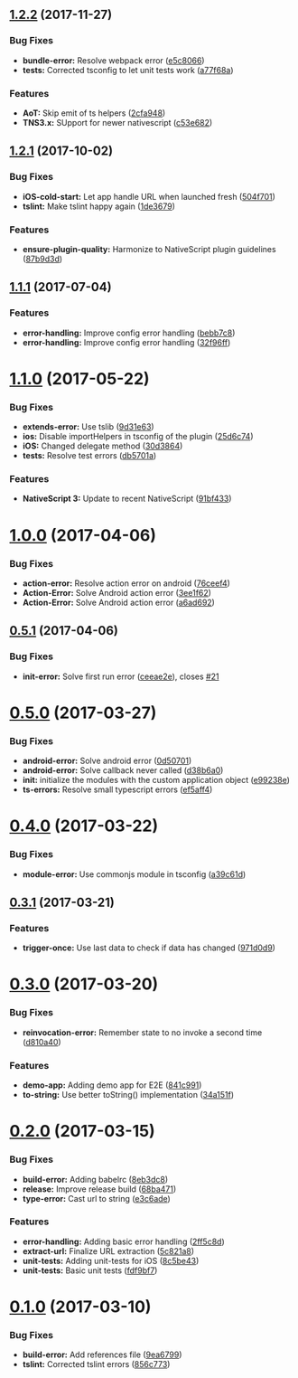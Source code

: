 <a name="1.2.2"></a>
## [1.2.2](https://github.com/hypery2k/nativescript-urlhandler/compare/v1.2.1...v1.2.2) (2017-11-27)


### Bug Fixes

* **bundle-error:** Resolve webpack error ([e5c8066](https://github.com/hypery2k/nativescript-urlhandler/commit/e5c8066))
* **tests:** Corrected tsconfig to let unit tests work ([a77f68a](https://github.com/hypery2k/nativescript-urlhandler/commit/a77f68a))


### Features

* **AoT:** Skip emit of ts helpers ([2cfa948](https://github.com/hypery2k/nativescript-urlhandler/commit/2cfa948))
* **TNS3.x:** SUpport for newer nativescript ([c53e682](https://github.com/hypery2k/nativescript-urlhandler/commit/c53e682))



<a name="1.2.1"></a>
## [1.2.1](https://github.com/hypery2k/nativescript-urlhandler/compare/v1.1.1...v1.2.1) (2017-10-02)


### Bug Fixes

* **iOS-cold-start:** Let app handle URL when launched fresh ([504f701](https://github.com/hypery2k/nativescript-urlhandler/commit/504f701))
* **tslint:** Make tslint happy again ([1de3679](https://github.com/hypery2k/nativescript-urlhandler/commit/1de3679))


### Features

* **ensure-plugin-quality:** Harmonize to NativeScript plugin guidelines ([87b9d3d](https://github.com/hypery2k/nativescript-urlhandler/commit/87b9d3d))



<a name="1.1.1"></a>
## [1.1.1](https://github.com/hypery2k/nativescript-urlhandler/compare/v1.1.0...v1.1.1) (2017-07-04)


### Features

* **error-handling:** Improve config error handling ([bebb7c8](https://github.com/hypery2k/nativescript-urlhandler/commit/bebb7c8))
* **error-handling:** Improve config error handling ([32f96ff](https://github.com/hypery2k/nativescript-urlhandler/commit/32f96ff))



<a name="1.1.0"></a>
# [1.1.0](https://github.com/hypery2k/nativescript-urlhandler/compare/v1.0.0...v1.1.0) (2017-05-22)


### Bug Fixes

* **extends-error:** Use tslib ([9d31e63](https://github.com/hypery2k/nativescript-urlhandler/commit/9d31e63))
* **ios:** Disable importHelpers in tsconfig of the plugin ([25d6c74](https://github.com/hypery2k/nativescript-urlhandler/commit/25d6c74))
* **iOS:** Changed delegate method ([30d3864](https://github.com/hypery2k/nativescript-urlhandler/commit/30d3864))
* **tests:** Resolve test errors ([db5701a](https://github.com/hypery2k/nativescript-urlhandler/commit/db5701a))


### Features

* **NativeScript 3:** Update to recent NativeScript ([91bf433](https://github.com/hypery2k/nativescript-urlhandler/commit/91bf433))



<a name="1.0.0"></a>
# [1.0.0](https://github.com/hypery2k/nativescript-urlhandler/compare/v0.5.1...v1.0.0) (2017-04-06)


### Bug Fixes

* **action-error:** Resolve action error on android ([76ceef4](https://github.com/hypery2k/nativescript-urlhandler/commit/76ceef4))
* **Action-Error:** Solve Android action error ([3ee1f62](https://github.com/hypery2k/nativescript-urlhandler/commit/3ee1f62))
* **Action-Error:** Solve Android action error ([a6ad692](https://github.com/hypery2k/nativescript-urlhandler/commit/a6ad692))



<a name="0.5.1"></a>
## [0.5.1](https://github.com/hypery2k/nativescript-urlhandler/compare/v0.5.0...v0.5.1) (2017-04-06)


### Bug Fixes

* **init-error:** Solve first run error ([ceeae2e](https://github.com/hypery2k/nativescript-urlhandler/commit/ceeae2e)), closes [#21](https://github.com/hypery2k/nativescript-urlhandler/issues/21)



<a name="0.5.0"></a>
# [0.5.0](https://github.com/hypery2k/nativescript-urlhandler/compare/v0.4.0...v0.5.0) (2017-03-27)


### Bug Fixes

* **android-error:** Solve android error ([0d50701](https://github.com/hypery2k/nativescript-urlhandler/commit/0d50701))
* **android-error:** Solve callback never called ([d38b6a0](https://github.com/hypery2k/nativescript-urlhandler/commit/d38b6a0))
* **init:** initialize the modules with the custom application object ([e99238e](https://github.com/hypery2k/nativescript-urlhandler/commit/e99238e))
* **ts-errors:** Resolve small typescript errors ([ef5aff4](https://github.com/hypery2k/nativescript-urlhandler/commit/ef5aff4))



<a name="0.4.0"></a>
# [0.4.0](https://github.com/hypery2k/nativescript-urlhandler/compare/v0.3.1...v0.4.0) (2017-03-22)


### Bug Fixes

* **module-error:** Use commonjs module in tsconfig ([a39c61d](https://github.com/hypery2k/nativescript-urlhandler/commit/a39c61d))



<a name="0.3.1"></a>
## [0.3.1](https://github.com/hypery2k/nativescript-urlhandler/compare/v0.3.0...v0.3.1) (2017-03-21)


### Features

* **trigger-once:** Use last data to check if data has changed ([971d0d9](https://github.com/hypery2k/nativescript-urlhandler/commit/971d0d9))



<a name="0.3.0"></a>
# [0.3.0](https://github.com/hypery2k/nativescript-urlhandler/compare/v0.2.0...v0.3.0) (2017-03-20)


### Bug Fixes

* **reinvocation-error:** Remember state to no invoke a second time ([d810a40](https://github.com/hypery2k/nativescript-urlhandler/commit/d810a40))


### Features

* **demo-app:** Adding demo app for E2E ([841c991](https://github.com/hypery2k/nativescript-urlhandler/commit/841c991))
* **to-string:** Use better toString() implementation ([34a151f](https://github.com/hypery2k/nativescript-urlhandler/commit/34a151f))



<a name="0.2.0"></a>
# [0.2.0](https://github.com/hypery2k/nativescript-urlhandler/compare/v0.1.0...v0.2.0) (2017-03-15)


### Bug Fixes

* **build-error:** Adding babelrc ([8eb3dc8](https://github.com/hypery2k/nativescript-urlhandler/commit/8eb3dc8))
* **release:** Improve release build ([68ba471](https://github.com/hypery2k/nativescript-urlhandler/commit/68ba471))
* **type-error:** Cast url to string ([e3c6ade](https://github.com/hypery2k/nativescript-urlhandler/commit/e3c6ade))


### Features

* **error-handling:** Adding basic error handling ([2ff5c8d](https://github.com/hypery2k/nativescript-urlhandler/commit/2ff5c8d))
* **extract-url:** Finalize URL extraction ([5c821a8](https://github.com/hypery2k/nativescript-urlhandler/commit/5c821a8))
* **unit-tests:** Adding unit-tests for iOS ([8c5be43](https://github.com/hypery2k/nativescript-urlhandler/commit/8c5be43))
* **unit-tests:** Basic unit tests ([fdf9bf7](https://github.com/hypery2k/nativescript-urlhandler/commit/fdf9bf7))



<a name="0.1.0"></a>
# [0.1.0](https://github.com/hypery2k/nativescript-urlhandler/compare/9ea6799...v0.1.0) (2017-03-10)


### Bug Fixes

* **build-error:** Add references file ([9ea6799](https://github.com/hypery2k/nativescript-urlhandler/commit/9ea6799))
* **tslint:** Corrected tslint errors ([856c773](https://github.com/hypery2k/nativescript-urlhandler/commit/856c773))



